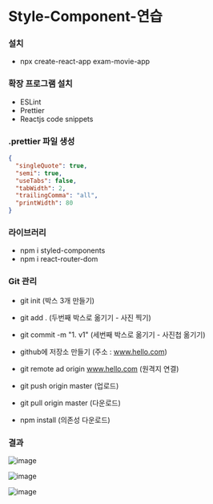 # Style-Component-연습

### 설치

- npx create-react-app exam-movie-app

### 확장 프로그램 설치

- ESLint
- Prettier
- Reactjs code snippets

### .prettier 파일 생성

```json
{
  "singleQuote": true,
  "semi": true,
  "useTabs": false,
  "tabWidth": 2,
  "trailingComma": "all",
  "printWidth": 80
}
```

### 라이브러리

- npm i styled-components
- npm i react-router-dom

### Git 관리

- git init (박스 3개 만들기)
- git add . (두번째 박스로 옮기기 - 사진 찍기)
- git commit -m "1. v1" (세번째 박스로 옮기기 - 사진첩 옮기기)

- github에 저장소 만들기 (주소 : www.hello.com)

- git remote ad origin www.hello.com (원격지 연결)

- git push origin master (업로드)

- git pull origin master (다운로드)
- npm install (의존성 다운로드)

### 결과

![image](https://user-images.githubusercontent.com/69227435/95168318-13c0a280-07ec-11eb-8e0e-7b0441c08ec6.png)

![image](https://user-images.githubusercontent.com/69227435/95168287-0b686780-07ec-11eb-874e-a98b637f6067.png)

![image](https://user-images.githubusercontent.com/69227435/95168241-fbe91e80-07eb-11eb-8f8e-2370e621d0f8.png)


